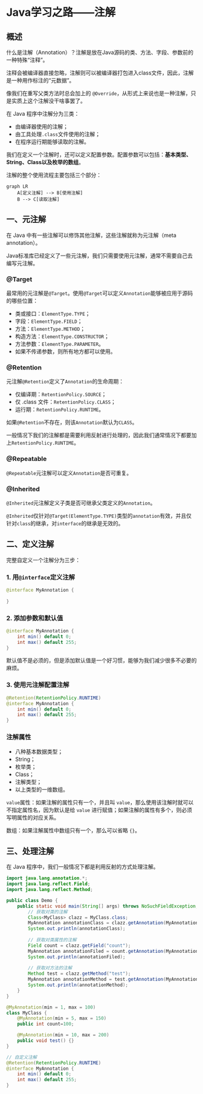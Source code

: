 # Java学习之路——注解

## 概述

什么是注解（Annotation）？注解是放在Java源码的类、方法、字段、参数前的一种特殊“注释”。

注释会被编译器直接忽略，注解则可以被编译器打包进入class文件，因此，注解是一种用作标注的“元数据”。

像我们在重写父类方法时总会加上的 `@Override`，从形式上来说也是一种注解，只是实质上这个注解没干啥事罢了。

在 Java 程序中注解分为三类：

- 由编译器使用的注解；
- 由工具处理`.class`文件使用的注解；
- 在程序运行期能够读取的注解。

我们在定义一个注解时，还可以定义配置参数。配置参数可以包括：**基本类型、String、Class以及枚举的数组**。

注解的整个使用流程主要包括三个部分：

```mermaid
graph LR
	A[定义注解] --> B[使用注解]
	B --> C[读取注解]
```

## 一、元注解

在 Java 中有一些注解可以修饰其他注解，这些注解就称为元注解（meta annotation）。

Java标准库已经定义了一些元注解，我们只需要使用元注解，通常不需要自己去编写元注解。

### @Target

最常用的元注解是`@Target`。使用`@Target`可以定义`Annotation`能够被应用于源码的哪些位置：

- 类或接口：`ElementType.TYPE`；
- 字段：`ElementType.FIELD`；
- 方法：`ElementType.METHOD`；
- 构造方法：`ElementType.CONSTRUCTOR`；
- 方法参数：`ElementType.PARAMETER`。
- 如果不传递参数，则所有地方都可以使用。

### @Retention

元注解`@Retention`定义了`Annotation`的生命周期：

- 仅编译期：`RetentionPolicy.SOURCE`；
- 仅 .class 文件：`RetentionPolicy.CLASS`；
- 运行期：`RetentionPolicy.RUNTIME`。

如果`@Retention`不存在，则该`Annotation`默认为`CLASS`。

一般情况下我们的注解都是需要利用反射进行处理的，因此我们通常情况下都要加上`RetentionPolicy.RUNTIME`。

### @Repeatable

`@Repeatable`元注解可以定义`Annotation`是否可重复。

### @Inherited

`@Inherited`元注解定义子类是否可继承父类定义的`Annotation`。

`@Inherited`仅针对`@Target(ElementType.TYPE)`类型的`annotation`有效，并且仅针对`class`的继承，对`interface`的继承是无效的。

## 二、定义注解

完整自定义一个注解分为三步：

### 1. 用`@interface`定义注解

```java
@interface MyAnnotation {
    
}
```

### 2. 添加参数和默认值

```java
@interface MyAnnotation {
    int min() default 0;
    int max() default 255;
}
```

默认值不是必须的，但是添加默认值是一个好习惯，能够为我们减少很多不必要的麻烦。

### 3. 使用元注解配置注解

```java
@Retention(RetentionPolicy.RUNTIME)
@interface MyAnnotation {
    int min() default 0;
    int max() default 255;
}
```

### 注解属性

- 八种基本数据类型；
- String；
- 枚举类；
- Class；
- 注解类型；
- 以上类型的一维数组。

`value`属性：如果注解的属性只有一个，并且叫 `value`，那么使用该注解时就可以不指定属性名，因为默认是给 `value` 进行赋值；如果注解的属性有多个，则必须写明属性的对应关系。

数组：如果注解属性中数组只有一个，那么可以省略 `{}`。

## 三、处理注解

在 Java 程序中，我们一般情况下都是利用反射的方式处理注解。

```java
import java.lang.annotation.*;
import java.lang.reflect.Field;
import java.lang.reflect.Method;

public class Demo {
    public static void main(String[] args) throws NoSuchFieldException, NoSuchMethodException {
        // 获取对类的注解
        Class<MyClass> clazz = MyClass.class;
        MyAnnotation annotationClass = clazz.getAnnotation(MyAnnotation.class);
        System.out.println(annotationClass);
		
        // 获取对类属性的注解
        Field count = clazz.getField("count");
        MyAnnotation annotationFiled = count.getAnnotation(MyAnnotation.class);
        System.out.println(annotationFiled);
		
        // 获取对方法的注解
        Method test = clazz.getMethod("test");
        MyAnnotation annotationMethod = test.getAnnotation(MyAnnotation.class);
        System.out.println(annotationMethod);
    }
}

@MyAnnotation(min = 1, max = 100)
class MyClass {
    @MyAnnotation(min = 5, max = 150)
    public int count=100;

    @MyAnnotation(min = 10, max = 200)
    public void test() {}
}

// 自定义注解
@Retention(RetentionPolicy.RUNTIME)
@interface MyAnnotation {
    int min() default 0;
    int max() default 255;
}
```

